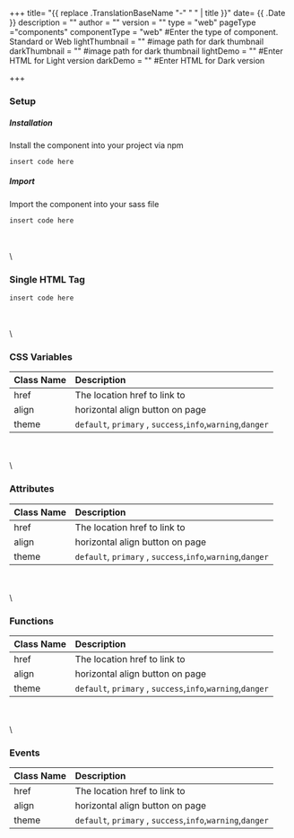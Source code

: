 +++
title= "{{ replace .TranslationBaseName "-" " " | title }}"
date= {{ .Date }}
description = ""
author = ""
version = ""
type = "web" 
pageType ="components"
componentType = "web" #Enter the type of component. Standard or Web
lightThumbnail = "" #image path for dark thumbnail
darkThumbnail = "" #image path for dark thumbnail 
lightDemo = "" #Enter HTML for Light version
darkDemo = "" #Enter HTML for Dark version


+++



### Setup

##### Installation
Install the component into your project via npm
    
    insert code here


##### Import
Import the component into your sass file 

    insert code here


\
\
\

### Single HTML Tag

    insert code here
\
\
\

### CSS Variables
| Class Name |  Description |
|:--|:--|
| href | The location href to link to |
| align |  horizontal align button on page |
| theme | `default`, `primary` , `success`,`info`,`warning`,`danger` |

\
\
\

### Attributes

| Class Name |  Description |
|:--|:--|
| href | The location href to link to |
| align |  horizontal align button on page |
| theme | `default`, `primary` , `success`,`info`,`warning`,`danger` |

\
\
\

### Functions
| Class Name |  Description |
|:--|:--|
| href | The location href to link to |
| align |  horizontal align button on page |
| theme | `default`, `primary` , `success`,`info`,`warning`,`danger` |
\
\
\

### Events
| Class Name |  Description |
|:--|:--|
| href | The location href to link to |
| align |  horizontal align button on page |
| theme | `default`, `primary` , `success`,`info`,`warning`,`danger` |




